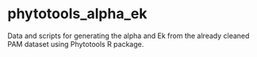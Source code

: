# phytotools_alpha_ek
Data and scripts for generating the alpha and Ek from the already cleaned PAM dataset using Phytotools R package. 
